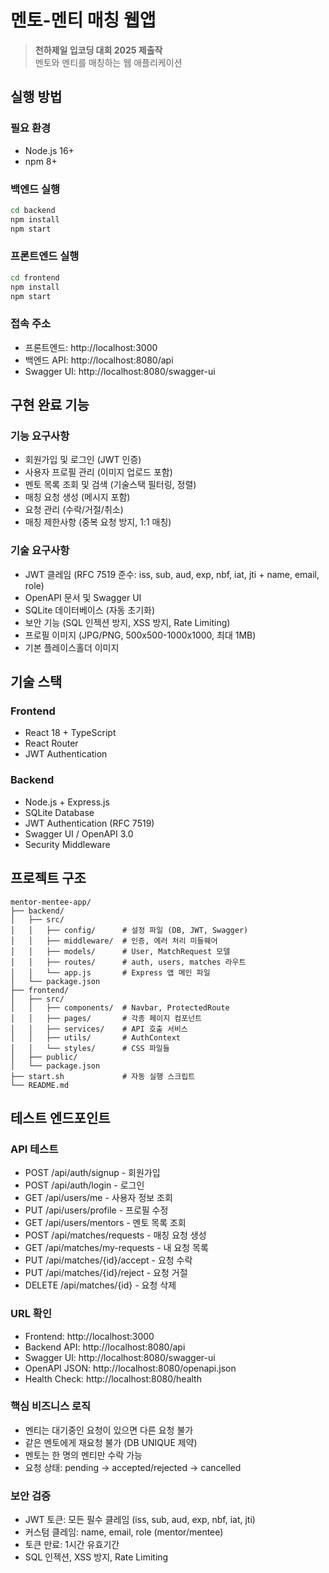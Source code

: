 # 멘토-멘티 매칭 웹앱

> **천하제일 입코딩 대회 2025 제출작**  
> 멘토와 멘티를 매칭하는 웹 애플리케이션

## 실행 방법

### 필요 환경
- Node.js 16+
- npm 8+

### 백엔드 실행
```bash
cd backend
npm install
npm start
```

### 프론트엔드 실행
```bash
cd frontend
npm install
npm start
```

### 접속 주소
- 프론트엔드: http://localhost:3000
- 백엔드 API: http://localhost:8080/api
- Swagger UI: http://localhost:8080/swagger-ui

## 구현 완료 기능

### 기능 요구사항
- 회원가입 및 로그인 (JWT 인증)
- 사용자 프로필 관리 (이미지 업로드 포함)
- 멘토 목록 조회 및 검색 (기술스택 필터링, 정렬)
- 매칭 요청 생성 (메시지 포함)
- 요청 관리 (수락/거절/취소)
- 매칭 제한사항 (중복 요청 방지, 1:1 매칭)

### 기술 요구사항
- JWT 클레임 (RFC 7519 준수: iss, sub, aud, exp, nbf, iat, jti + name, email, role)
- OpenAPI 문서 및 Swagger UI
- SQLite 데이터베이스 (자동 초기화)
- 보안 기능 (SQL 인젝션 방지, XSS 방지, Rate Limiting)
- 프로필 이미지 (JPG/PNG, 500x500-1000x1000, 최대 1MB)
- 기본 플레이스홀더 이미지

## 기술 스택

### Frontend
- React 18 + TypeScript
- React Router
- JWT Authentication

### Backend  
- Node.js + Express.js
- SQLite Database
- JWT Authentication (RFC 7519)
- Swagger UI / OpenAPI 3.0
- Security Middleware

## 프로젝트 구조

```
mentor-mentee-app/
├── backend/
│   ├── src/
│   │   ├── config/      # 설정 파일 (DB, JWT, Swagger)
│   │   ├── middleware/  # 인증, 에러 처리 미들웨어
│   │   ├── models/      # User, MatchRequest 모델
│   │   ├── routes/      # auth, users, matches 라우트
│   │   └── app.js       # Express 앱 메인 파일
│   └── package.json
├── frontend/
│   ├── src/
│   │   ├── components/  # Navbar, ProtectedRoute
│   │   ├── pages/       # 각종 페이지 컴포넌트
│   │   ├── services/    # API 호출 서비스
│   │   ├── utils/       # AuthContext
│   │   └── styles/      # CSS 파일들
│   ├── public/
│   └── package.json
├── start.sh             # 자동 실행 스크립트
└── README.md
```

## 테스트 엔드포인트

### API 테스트
- POST /api/auth/signup - 회원가입
- POST /api/auth/login - 로그인
- GET /api/users/me - 사용자 정보 조회
- PUT /api/users/profile - 프로필 수정
- GET /api/users/mentors - 멘토 목록 조회
- POST /api/matches/requests - 매칭 요청 생성
- GET /api/matches/my-requests - 내 요청 목록
- PUT /api/matches/{id}/accept - 요청 수락
- PUT /api/matches/{id}/reject - 요청 거절
- DELETE /api/matches/{id} - 요청 삭제

### URL 확인
- Frontend: http://localhost:3000
- Backend API: http://localhost:8080/api
- Swagger UI: http://localhost:8080/swagger-ui
- OpenAPI JSON: http://localhost:8080/openapi.json
- Health Check: http://localhost:8080/health

### 핵심 비즈니스 로직
- 멘티는 대기중인 요청이 있으면 다른 요청 불가
- 같은 멘토에게 재요청 불가 (DB UNIQUE 제약)
- 멘토는 한 명의 멘티만 수락 가능
- 요청 상태: pending → accepted/rejected → cancelled

### 보안 검증
- JWT 토큰: 모든 필수 클레임 (iss, sub, aud, exp, nbf, iat, jti)
- 커스텀 클레임: name, email, role (mentor/mentee)  
- 토큰 만료: 1시간 유효기간
- SQL 인젝션, XSS 방지, Rate Limiting
